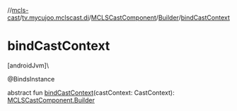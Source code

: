 //[mcls-cast](../../../../index.md)/[tv.mycujoo.mclscast.di](../../index.md)/[MCLSCastComponent](../index.md)/[Builder](index.md)/[bindCastContext](bind-cast-context.md)

# bindCastContext

[androidJvm]\

@BindsInstance

abstract fun [bindCastContext](bind-cast-context.md)(castContext: CastContext): [MCLSCastComponent.Builder](index.md)
